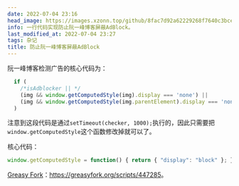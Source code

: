 ```yaml
---
date: 2022-07-04 23:16
head_image: https://images.xzonn.top/github/8fac7d92a62229268f7640c3bce1ca66.png
info: 一行代码实现防止阮一峰博客屏蔽AdBlock。
last_modified_at: 2022-07-04 23:27
tags: 杂记
title: 防止阮一峰博客屏蔽AdBlock
---
```

阮一峰博客检测广告的核心代码为：

```javascript
  if (
    /*isAdblocker || */
    (img && window.getComputedStyle(img).display === 'none') ||
    (img && window.getComputedStyle(img.parentElement).display === 'none')
  )
```

注意到这段代码是通过`setTimeout(checker, 1000);`执行的，因此只需要把`window.getComputedStyle`这个函数修改掉就可以了。

核心代码：

```javascript
window.getComputedStyle = function() { return { "display": "block" }; }
```

[Greasy Fork](https://greasyfork.org/zh-CN)：<https://greasyfork.org/scripts/447285>。